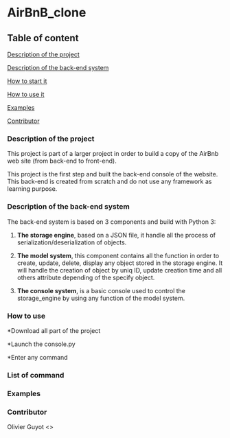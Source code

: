 # AirBnB_clone
## Table of content

[Description of the project](#Description-of-the-project)

[Description of the back-end system](#Description-of-the-back-end-system)

[How to start it](#How-to-start-it)

[How to use it](#How-to-use-it)

[Examples](#Example)

[Contributor](#Contributor)

### Description of the project

This project is part of a larger project in order to build a copy of the AirBnb web site (from back-end to front-end).

This project is the first step and built the back-end console of the website. This back-end is created from scratch and do not use any framework as learning purpose.

### Description of the back-end system
The back-end system is based on 3 components and build with Python 3:

1. **The storage engine**, based on a JSON file, it handle all the process of serialization/deserialization of objects.

2. **The model system**, this component contains all the function in order to create, update, delete, display any object stored in the storage engine. 
It will handle the creation of object by uniq ID, update creation time and all others attribute depending of the specify object.

3. **The console system**, is a basic console used to control the storage_engine by using any function of the model system.

### How to use
*Download all part of the project

*Launch the console.py

*Enter any command

### List of command

### Examples

### Contributor
Olivier Guyot <>
